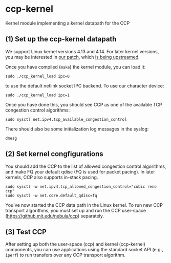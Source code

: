 # ccp-kernel
Kernel module implementing a kernel datapath for the CCP

## (1) Set up the ccp-kernel datapath

We support Linux kernel versions 4.13 and 4.14. For later kernel versions,
you may be interested in [our patch](https://github.com/ngsrinivas/linux-fork/),
which [is being upstreamed](https://patchwork.ozlabs.org/patch/941532/).

Once you have compiled (`make`) the kernel module, you can load it:

```
sudo ./ccp_kernel_load ipc=0
```

to use the default netlink socket IPC backend. To use our character device:

```
sudo ./ccp_kernel_load ipc=1
```

Once you have done this, you should
see CCP as one of the available TCP congestion control algorithms:

```
sudo sysctl net.ipv4.tcp_available_congestion_control
```

There should also be some initialization log messages in the syslog:

```
dmesg
```

## (2) Set kernel congfigurations

You should add the CCP to the list of allowed congestion control
algorithms, and make FQ your default qdisc (FQ is used for packet
pacing). In later kernels, CCP also supports in-stack pacing.

```
sudo sysctl -w net.ipv4.tcp_allowed_congestion_control="cubic reno ccp"
sudo sysctl -w net.core.default_qdisc=fq
```

You've now started the CCP data path in the Linux kernel. 
To run new CCP transport algorithms, you must set up and run the
CCP user-space (https://github.mit.edu/nebula/ccp) separately.

## (3) Test CCP

After setting up both the user-space (ccp) and kernel (ccp-kernel) components, 
you can use applications using the standard socket API (e.g., `iperf`) to run transfers over
any CCP transport algorithm.
